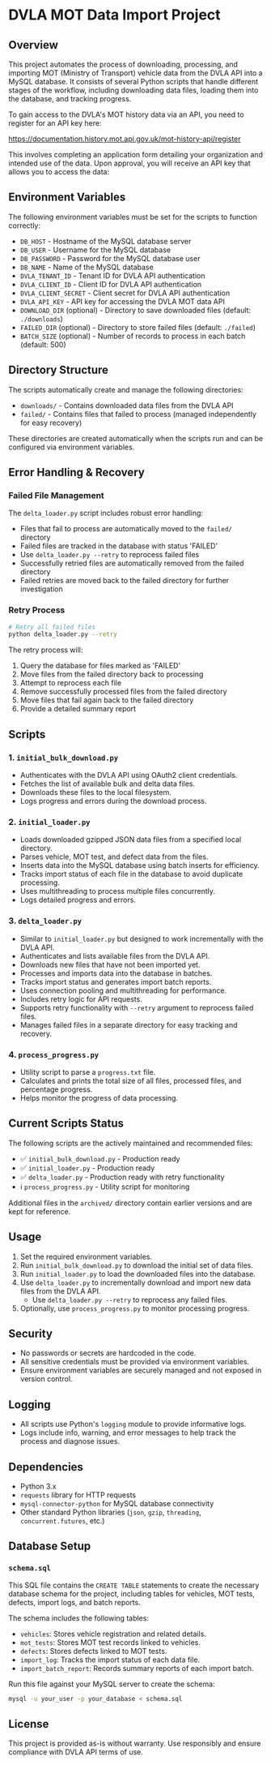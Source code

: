 # DVLA MOT Data Import Project

## Overview

This project automates the process of downloading, processing, and importing MOT (Ministry of Transport) vehicle data from the DVLA API into a MySQL database. It consists of several Python scripts that handle different stages of the workflow, including downloading data files, loading them into the database, and tracking progress.


To gain access to the DVLA's MOT history data via an API, you need to register for an API key here: 

https://documentation.history.mot.api.gov.uk/mot-history-api/register


This involves completing an application form detailing your organization and intended use of the data. Upon approval, you will receive an API key that allows you to access the data:



## Environment Variables

The following environment variables must be set for the scripts to function correctly:

- `DB_HOST` - Hostname of the MySQL database server
- `DB_USER` - Username for the MySQL database
- `DB_PASSWORD` - Password for the MySQL database user
- `DB_NAME` - Name of the MySQL database
- `DVLA_TENANT_ID` - Tenant ID for DVLA API authentication
- `DVLA_CLIENT_ID` - Client ID for DVLA API authentication
- `DVLA_CLIENT_SECRET` - Client secret for DVLA API authentication
- `DVLA_API_KEY` - API key for accessing the DVLA MOT data API
- `DOWNLOAD_DIR` (optional) - Directory to save downloaded files (default: `./downloads`)
- `FAILED_DIR` (optional) - Directory to store failed files (default: `./failed`)
- `BATCH_SIZE` (optional) - Number of records to process in each batch (default: 500)

## Directory Structure

The scripts automatically create and manage the following directories:

- `downloads/` - Contains downloaded data files from the DVLA API
- `failed/` - Contains files that failed to process (managed independently for easy recovery)

These directories are created automatically when the scripts run and can be configured via environment variables.

## Error Handling & Recovery

### Failed File Management

The `delta_loader.py` script includes robust error handling:

- Files that fail to process are automatically moved to the `failed/` directory
- Failed files are tracked in the database with status 'FAILED'
- Use `delta_loader.py --retry` to reprocess failed files
- Successfully retried files are automatically removed from the failed directory
- Failed retries are moved back to the failed directory for further investigation

### Retry Process

```bash
# Retry all failed files
python delta_loader.py --retry
```

The retry process will:
1. Query the database for files marked as 'FAILED'
2. Move files from the failed directory back to processing
3. Attempt to reprocess each file
4. Remove successfully processed files from the failed directory
5. Move files that fail again back to the failed directory
6. Provide a detailed summary report

## Scripts

### 1. `initial_bulk_download.py`

- Authenticates with the DVLA API using OAuth2 client credentials.
- Fetches the list of available bulk and delta data files.
- Downloads these files to the local filesystem.
- Logs progress and errors during the download process.

### 2. `initial_loader.py`

- Loads downloaded gzipped JSON data files from a specified local directory.
- Parses vehicle, MOT test, and defect data from the files.
- Inserts data into the MySQL database using batch inserts for efficiency.
- Tracks import status of each file in the database to avoid duplicate processing.
- Uses multithreading to process multiple files concurrently.
- Logs detailed progress and errors.

### 3. `delta_loader.py`

- Similar to `initial_loader.py` but designed to work incrementally with the DVLA API.
- Authenticates and lists available files from the DVLA API.
- Downloads new files that have not been imported yet.
- Processes and imports data into the database in batches.
- Tracks import status and generates import batch reports.
- Uses connection pooling and multithreading for performance.
- Includes retry logic for API requests.
- Supports retry functionality with `--retry` argument to reprocess failed files.
- Manages failed files in a separate directory for easy tracking and recovery.

### 4. `process_progress.py`

- Utility script to parse a `progress.txt` file.
- Calculates and prints the total size of all files, processed files, and percentage progress.
- Helps monitor the progress of data processing.

## Current Scripts Status

The following scripts are the actively maintained and recommended files:

- ✅ `initial_bulk_download.py` - Production ready
- ✅ `initial_loader.py` - Production ready  
- ✅ `delta_loader.py` - Production ready with retry functionality
- ℹ️ `process_progress.py` - Utility script for monitoring

Additional files in the `archived/` directory contain earlier versions and are kept for reference.

## Usage

1. Set the required environment variables.
2. Run `initial_bulk_download.py` to download the initial set of data files.
3. Run `initial_loader.py` to load the downloaded files into the database.
4. Use `delta_loader.py` to incrementally download and import new data files from the DVLA API.
   - Use `delta_loader.py --retry` to reprocess any failed files.
5. Optionally, use `process_progress.py` to monitor processing progress.

## Security

- No passwords or secrets are hardcoded in the code.
- All sensitive credentials must be provided via environment variables.
- Ensure environment variables are securely managed and not exposed in version control.

## Logging

- All scripts use Python's `logging` module to provide informative logs.
- Logs include info, warning, and error messages to help track the process and diagnose issues.

## Dependencies

- Python 3.x
- `requests` library for HTTP requests
- `mysql-connector-python` for MySQL database connectivity
- Other standard Python libraries (`json`, `gzip`, `threading`, `concurrent.futures`, etc.)


## Database Setup

### `schema.sql`

This SQL file contains the `CREATE TABLE` statements to create the necessary database schema for the project, including tables for vehicles, MOT tests, defects, import logs, and batch reports.

The schema includes the following tables:

- `vehicles`: Stores vehicle registration and related details.
- `mot_tests`: Stores MOT test records linked to vehicles.
- `defects`: Stores defects linked to MOT tests.
- `import_log`: Tracks the import status of each data file.
- `import_batch_report`: Records summary reports of each import batch.

Run this file against your MySQL server to create the schema:

```bash
mysql -u your_user -p your_database < schema.sql
```

## License

This project is provided as-is without warranty. Use responsibly and ensure compliance with DVLA API terms of use.